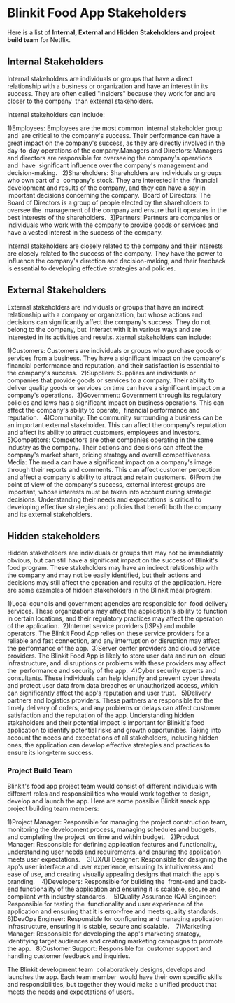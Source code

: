 # **Blinkit Food App Stakeholders**

Here is a list of **Internal, External and Hidden Stakeholders and project build team** for Netflix.

## **Internal Stakeholders**

Internal stakeholders are individuals or groups that have a direct relationship with a business or organization and have an interest in its success. They are often called "insiders" because they work for and are closer to the company  than external stakeholders.

Internal stakeholders can include:

1)Employees: Employees are the most common  internal stakeholder group and  are critical to the company's success. Their performance can have a great impact on the company's success, as they are directly involved in the day-to-day operations of the company.Managers and Directors: Managers and directors are responsible for overseeing the company's operations  and  have  significant influence over the company's management and decision-making.  
2)Shareholders: Shareholders are individuals or groups who own part of a  company's stock. They are interested in the  financial development and results of the company, and they can have a say in important decisions concerning the company.  Board of Directors: The Board of Directors is a group of people elected by the shareholders to oversee the  management of the company and ensure that it operates in the best interests of the shareholders. 
3)Partners: Partners are companies or individuals who work with the company to provide goods or services and  have a vested interest in the success of the company. 

Internal stakeholders are closely related to the company and their interests are closely related to the success of the company. They have the power to influence the company's direction and decision-making, and their feedback is essential to developing effective strategies and policies.

## **External Stakeholders**

External stakeholders are individuals or groups that have an indirect relationship with a company or organization, but whose actions and decisions can significantly affect the company's success. They do not belong to the company, but  interact with it in various ways and are interested in its activities and results.
xternal stakeholders can include:

1)Customers: Customers are individuals or groups who purchase goods or services from a business. They have a significant impact on the company's financial performance and reputation, and their satisfaction is essential to the company's success. 
2)Suppliers: Suppliers are individuals or companies that provide goods or services to a company. Their ability to deliver quality goods or services on time can have a significant impact on a company's operations. 
3)Government: Government through its regulatory policies and laws has a significant impact on business operations. This can affect the company's ability to operate,  financial performance and  reputation.  
4)Community: The community surrounding a business can be an important external stakeholder. This can affect the company's reputation and affect its ability to attract customers, employees and investors.  
5)Competitors: Competitors are other companies operating in the same industry as the company. Their actions and decisions can affect the company's market share, pricing strategy and overall competitiveness.  Media: The media can have a significant impact on a company's image through their reports and comments. This can affect customer perception and affect a company's ability to attract and retain customers. 
6)From the point of view of the company's success, external interest groups are important, whose interests must be taken into account during strategic decisions. Understanding their needs and expectations is critical to developing effective strategies and policies that benefit both the company and its external stakeholders.

## **Hidden stakeholders**
Hidden stakeholders are individuals or groups that may not be immediately obvious, but can still have a significant impact on the success of Blinkit's food program. These stakeholders may have an indirect relationship with the company and may not be easily identified, but their actions and decisions may still affect the operation and results of the application. Here are some examples of hidden stakeholders in the Blinkit meal program:

1)Local councils and government agencies are responsible for  food delivery services. These organizations may affect the application's ability to function in certain locations, and their regulatory practices may affect the operation of the application. 
2)Internet service providers (ISPs) and mobile  operators. The Blinkit Food App relies on these service providers for a reliable and fast connection, and any interruption or disruption may affect the performance of the app. 
3)Server center providers and cloud service providers. The Blinkit Food App is likely to store user data and run on  cloud infrastructure, and  disruptions or problems with these providers may affect the  performance and security of the app. 
4)Cyber security experts and consultants. These individuals can help identify and prevent cyber threats and protect user data from data breaches or unauthorized access, which can significantly affect the app's reputation and user trust.  
5)Delivery partners and logistics providers. These partners are responsible for the timely delivery of orders, and any problems or delays can affect customer satisfaction and the reputation of the app. Understanding hidden stakeholders and their potential impact is important for Blinkit's food application to identify potential risks and growth opportunities. Taking into account the needs and expectations of all stakeholders, including hidden ones, the application can develop effective strategies and practices to ensure its long-term success.

### **Project Build Team**

Blinkit's food app project team would consist of different individuals with different roles and responsibilities who would work together to design, develop and launch the app. Here are some possible Blinkit snack app project building team members:

1)Project Manager: Responsible for managing the project construction team, monitoring the development process, managing schedules and budgets, and completing the project  on time and within budget.   
2)Product Manager: Responsible for defining application features and functionality, understanding user needs and requirements, and ensuring the application meets user expectations.   
3)UX/UI Designer: Responsible for designing the app's user interface and user experience, ensuring its intuitiveness and ease of use, and creating visually appealing designs that match the app's branding.   
4)Developers: Responsible for building the  front-end and back-end functionality of the application and ensuring it is scalable, secure and compliant with industry standards.   
5)Quality Assurance (QA) Engineer: Responsible for testing the  functionality and user experience of the application and ensuring that it is error-free and meets quality standards.  
6)DevOps Engineer: Responsible for configuring and managing application infrastructure, ensuring it is stable, secure and scalable.   
7)Marketing Manager: Responsible for developing the app's marketing strategy, identifying target audiences and creating marketing campaigns to promote the app.   
8)Customer Support: Responsible for  customer support and handling customer feedback and inquiries.   

The Blinkit development team  collaboratively designs, develops and launches the app. Each team member  would have their own specific skills and responsibilities, but together they would make a unified product that meets the needs and expectations of users.
